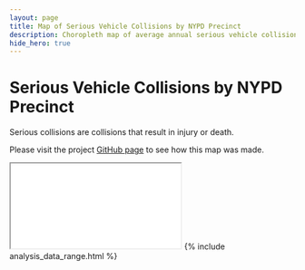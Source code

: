```yaml
---
layout: page
title: Map of Serious Vehicle Collisions by NYPD Precinct
description: Choropleth map of average annual serious vehicle collisions (causing injuries or deaths) by New York Police Department (NYPD) precinct in New York City (NYC)
hide_hero: true
---
```

# Serious Vehicle Collisions by NYPD Precinct
Serious collisions are collisions that result in injury or death. 

Please visit the project [GitHub page](https://github.com/ray310/NYC-Vehicle-Collisions) to see how this map was made.

<iframe src="precinct_serious_map.html" title="Choropleth map of serious collisions by NYPD precinct"></iframe>
{% include analysis_data_range.html %}
